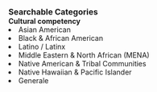 <br>
<br>
<b><span style="font-size:16px;">Searchable Categories</b><br>
<b>Cultural competency</b>
<li> Asian American</li>
<li> Black & African American</li>
<li> Latino / Latinx</li>
<li> Middle Eastern & North African (MENA)</li>
<li> Native American & Tribal Communities &emsp; &emsp; &emsp;</li>
<li> Native Hawaiian & Pacific Islander</li>
<li> Generale</li>
<br>
<br>
